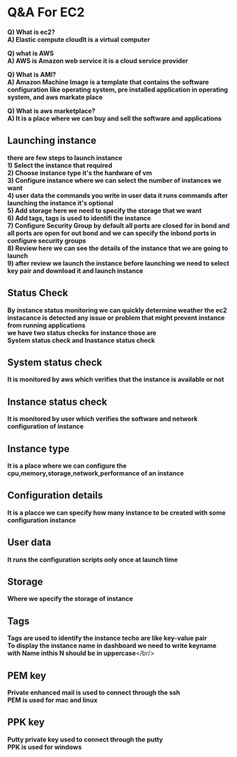 # Q&A For EC2 
**Q) What is ec2?**<br/>
**A) Elastic compute cloudIt is a virtual computer**<br/> 

**Q) what is AWS**<br/>
**A) AWS is Amazon web service it is a cloud service provider**<br/> 

**Q) What is AMI?**<br/>
**A) Amazon Machine Image is a template that contains the software configuration like operating system, pre installed application in operating system, and aws markate place**<br/>

**Q) What is aws marketplace?**<br/>
**A) It is a place where we can buy and sell the software and applications**<br/>

## Launching instance
**there are few steps to launch instance**<br/>
**1) Select the instance that required**<br/>
**2) Choose instance type it's the hardware of vm**<br/>
**3) Configure instance where we can select the number of instances we want**<br/>
**4) user data the commands you write in user data it runs commands after launching the instance it's optional**<br/>
**5) Add storage here we need to specify the storage that we want**<br/>
**6) Add tags, tags is used to identifi the instance**<br/>
**7) Configure Security Group by default all ports are closed for in bond and all ports are open for out bond and we can specify the inbond ports in configure security groups**<br/>
**8) Review here we can see the details of the instance that we are going to launch**<br/>
**9) after review we launch the instance before launching we need to select key pair and download it and launch instance**<br/>
 	
## Status Check
**By instance status monitoring we can quickly determine weather the ec2 instacance is detected any issue or problem that might prevent instance from running applications**<br/>
**we have two status checks for instance those are**<br/>
**System status check and Inastance status check**<br/>
## System status check 
**It is monitored by aws which verifies that the instance is available or not**<br/>
## Instance status check
**It is monitored by user which verifies the software and network configuration of instance**<br/>
## Instance type 
**It is a place where we can configure the cpu,memory,storage,network,performance of an instance**<br/>

## Configuration details 
**It is a placce we can specify how many instance to be created with some configuration instance**<br/>

## User data 
**It runs the configuration scripts only once at launch time**<br/>

## Storage 
**Where we specify the storage of instance**

## Tags
**Tags are used to identify the instance techo are like key-value pair**<br/>
**To display the instance name in dashboard we need to write keyname with Name inthis N should be in uppercase**</br/>

## PEM key
**Private enhanced mail is used to connect through the ssh**<br/>
**PEM is used for mac and linux**
## PPK key
**Putty private key used to connect through the putty**<br/>
**PPK is used for windows**

